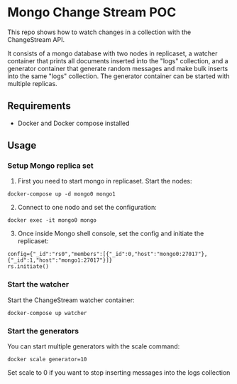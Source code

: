 # Mongo Change Stream POC

This repo shows how to watch changes in a collection with the ChangeStream API.

It consists of a mongo database with two nodes in replicaset, a watcher container that prints all documents inserted into the "logs" collection, and a generator container that generate random messages and make bulk inserts into the same "logs" collection. The generator container can be started with multiple replicas.


## Requirements

- Docker and Docker compose installed

## Usage

### Setup Mongo replica set

1. First you need to start mongo in replicaset. Start the nodes: 

`docker-compose up -d mongo0 mongo1`

2. Connect to one nodo and set the configuration:

`docker exec -it mongo0 mongo`

3. Once inside Mongo shell console, set the config and initiate the replicaset: 

```
config={"_id":"rs0","members":[{"_id":0,"host":"mongo0:27017"},{"_id":1,"host":"mongo1:27017"}]}
rs.initiate()
```

### Start the watcher

Start the ChangeStream watcher container:

`docker-compose up watcher`

### Start the generators

You can start multiple generators with the scale command:

`docker scale generator=10`

Set scale to 0 if you want to stop inserting messages into the logs collection


